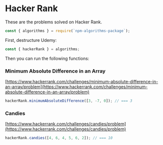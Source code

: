 # Hacker Rank

These are the problems solved on Hacker Rank.

```js
const { algorithms } = require(`npm-algorithms-package`);
```

First, destructure Udemy:

```js
const { hackerRank } = algorithms;
```

Then you can run the following functions:

### Minimum Absolute Difference in an Array

[https://www.hackerrank.com/challenges/minimum-absolute-difference-in-an-array/problem](https://www.hackerrank.com/challenges/minimum-absolute-difference-in-an-array/problem)

```js
hackerRank.minimumAbsoluteDifference([3, -7, 0]); // === 3
```

### Candies

[https://www.hackerrank.com/challenges/candies/problem](https://www.hackerrank.com/challenges/candies/problem)

```js
hackerRank.candies([4, 6, 4, 5, 6, 2]); // === 10
```
